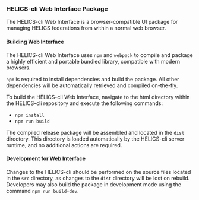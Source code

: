 ### HELICS-cli Web Interface Package
The HELICS-cli Web Interface is a browser-compatible UI package for managing HELICS federations from within a normal 
web browser. 

#### Building Web Interface
The HELICS-cli Web Interface uses `npm` and `webpack` to compile and package a highly efficient and portable bundled 
library, compatible with modern browsers. 

`npm` is required to install dependencies and build the package. All other dependencies will be automatically retrieved 
and compiled on-the-fly. 

To build the HELICS-cli Web Interface, navigate to the html directory within the HELICS-cli repository and execute the 
following commands: 
- `npm install` 
- `npm run build`

The compiled release package will be assembled and located in the `dist` directory. This directory is loaded 
automatically by the HELICS-cli server runtime, and no additional actions are required. 

#### Development for Web Interface
Changes to the HELICS-cli should be performed on the source files located in the `src` directory, as changes to the 
`dist` directory will be lost on rebuild. Developers may also build the package in development mode using the command 
`npm run build-dev`.